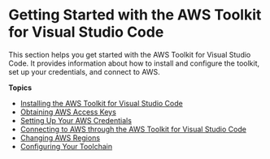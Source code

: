 # Getting Started with the AWS Toolkit for Visual Studio Code<a name="getting-started"></a>

This section helps you get started with the AWS Toolkit for Visual Studio Code\. It provides information about how to install and configure the toolkit, set up your credentials, and connect to AWS\.

**Topics**
+ [Installing the AWS Toolkit for Visual Studio Code](setup-toolkit.md)
+ [Obtaining AWS Access Keys](obtain-credentials.md)
+ [Setting Up Your AWS Credentials](setup-credentials.md)
+ [Connecting to AWS through the AWS Toolkit for Visual Studio Code](connect.md)
+ [Changing AWS Regions](setup-region.md)
+ [Configuring Your Toolchain](setup-toolchain.md)